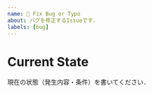 ```yaml
---
name: 🎃 Fix Bug or Typo
about: バグを修正するIssueです．
labels: [bug]
---
```


# Current State
現在の状態（発生内容・条件）を書いてください．
